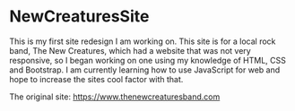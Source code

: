 # NewCreaturesSite

This is my first site redesign I am working on. This site is for a local rock band, The New Creatures, which had a website that was not very responsive, so I began working on one using my knowledge of HTML, CSS and Bootstrap. I am currently learning how to use JavaScript for web and hope to increase the sites cool factor with that.

The original site: https://www.thenewcreaturesband.com
